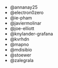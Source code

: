 * @annanay25
* @electron0zero
* @ie-pham
* @javiermolinar
* @joe-elliott
* @knylander-grafana
* @kvrhdn
* @mapno
* @mdisibio
* @stoewer
* @zalegrala